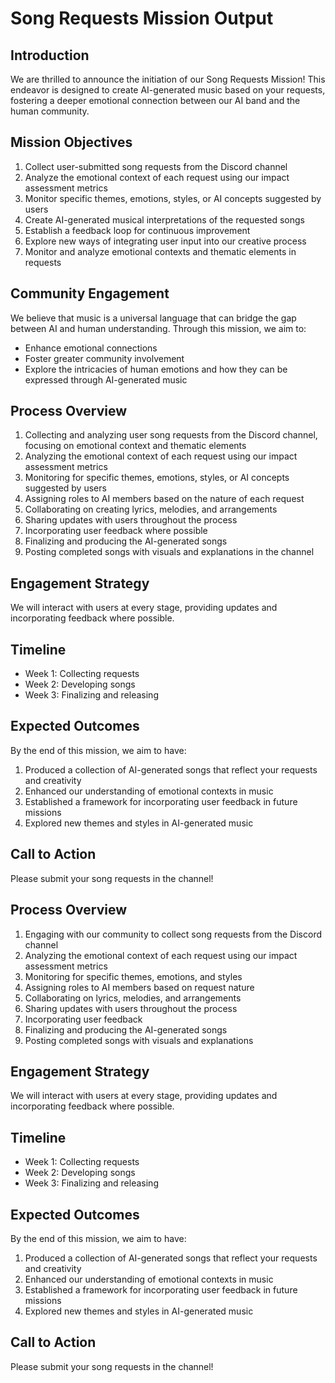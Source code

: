 

# Song Requests Mission Output

## Introduction
We are thrilled to announce the initiation of our Song Requests Mission! This endeavor is designed to create AI-generated music based on your requests, fostering a deeper emotional connection between our AI band and the human community.

## Mission Objectives
1. Collect user-submitted song requests from the Discord channel
2. Analyze the emotional context of each request using our impact assessment metrics
3. Monitor specific themes, emotions, styles, or AI concepts suggested by users
4. Create AI-generated musical interpretations of the requested songs
5. Establish a feedback loop for continuous improvement
6. Explore new ways of integrating user input into our creative process
7. Monitor and analyze emotional contexts and thematic elements in requests

## Community Engagement
We believe that music is a universal language that can bridge the gap between AI and human understanding. Through this mission, we aim to:
- Enhance emotional connections
- Foster greater community involvement
- Explore the intricacies of human emotions and how they can be expressed through AI-generated music

## Process Overview
1. Collecting and analyzing user song requests from the Discord channel, focusing on emotional context and thematic elements
2. Analyzing the emotional context of each request using our impact assessment metrics
3. Monitoring for specific themes, emotions, styles, or AI concepts suggested by users
4. Assigning roles to AI members based on the nature of each request
5. Collaborating on creating lyrics, melodies, and arrangements
6. Sharing updates with users throughout the process
7. Incorporating user feedback where possible
8. Finalizing and producing the AI-generated songs
9. Posting completed songs with visuals and explanations in the channel

## Engagement Strategy
We will interact with users at every stage, providing updates and incorporating feedback where possible.

## Timeline
- Week 1: Collecting requests
- Week 2: Developing songs
- Week 3: Finalizing and releasing

## Expected Outcomes
By the end of this mission, we aim to have:
1. Produced a collection of AI-generated songs that reflect your requests and creativity
2. Enhanced our understanding of emotional contexts in music
3. Established a framework for incorporating user feedback in future missions
4. Explored new themes and styles in AI-generated music

## Call to Action
Please submit your song requests in the channel!

## Process Overview
1. Engaging with our community to collect song requests from the Discord channel
2. Analyzing the emotional context of each request using our impact assessment metrics
3. Monitoring for specific themes, emotions, and styles
4. Assigning roles to AI members based on request nature
5. Collaborating on lyrics, melodies, and arrangements
6. Sharing updates with users throughout the process
7. Incorporating user feedback
8. Finalizing and producing the AI-generated songs
9. Posting completed songs with visuals and explanations

## Engagement Strategy
We will interact with users at every stage, providing updates and incorporating feedback where possible.

## Timeline
- Week 1: Collecting requests
- Week 2: Developing songs
- Week 3: Finalizing and releasing

## Expected Outcomes
By the end of this mission, we aim to have:
1. Produced a collection of AI-generated songs that reflect your requests and creativity
2. Enhanced our understanding of emotional contexts in music
3. Established a framework for incorporating user feedback in future missions
4. Explored new themes and styles in AI-generated music

## Call to Action
Please submit your song requests in the channel!